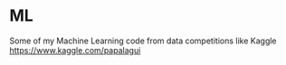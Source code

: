 # ML
Some of my Machine Learning code from data competitions like Kaggle
https://www.kaggle.com/papalagui
